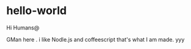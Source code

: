 # hello-world

Hi Humans@

GMan here .  i like Nodle.js and coffeescript that's what I am made.
yyy
